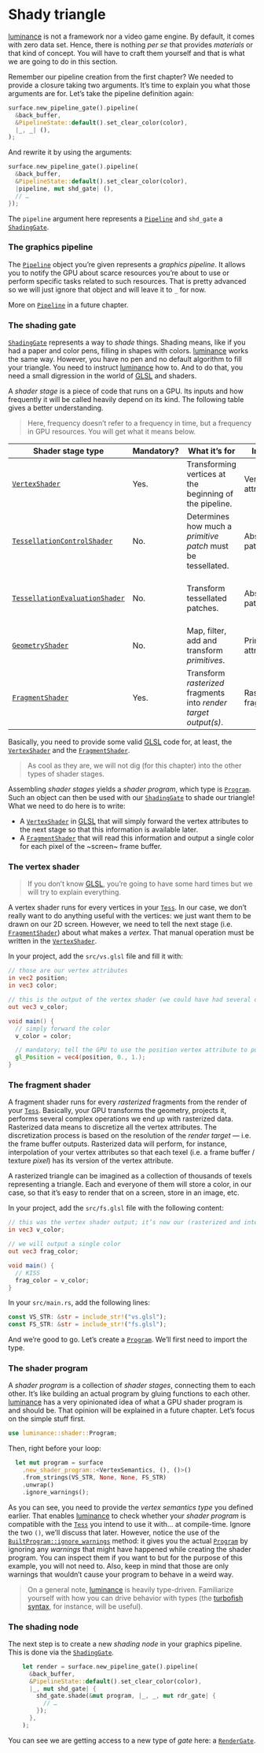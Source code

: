 # Shady triangle

[luminance] is not a framework nor a video game engine. By default, it comes with zero data set.
Hence, there is nothing _per se_ that provides _materials_ or that kind of concept. You will have
to craft them yourself and that is what we are going to do in this section.

Remember our pipeline creation from the first chapter? We needed to provide a closure taking two
arguments. It’s time to explain you what those arguments are for. Let’s take the pipeline
definition again:

```rust
surface.new_pipeline_gate().pipeline(
  &back_buffer,
  &PipelineState::default().set_clear_color(color),
  |_, _| (),
);
```

And rewrite it by using the arguments:

```rust
surface.new_pipeline_gate().pipeline(
  &back_buffer,
  &PipelineState::default().set_clear_color(color),
  |pipeline, mut shd_gate| (),
  // …
});
```

The `pipeline` argument here represents a [`Pipeline`] and `shd_gate` a [`ShadingGate`].

### The graphics pipeline

The [`Pipeline`] object you’re given represents a _graphics pipeline_. It allows you to notify
the GPU about scarce resources you’re about to use or perform specific tasks related to such
resources. That is pretty advanced so we will just ignore that object and will leave it to `_`
for now.

More on [`Pipeline`] in a future chapter.

### The shading gate

[`ShadingGate`] represents a way to _shade_ things. Shading means, like if you had a paper and color
pens, filling in shapes with colors. [luminance] works the same way. However, you have no pen and no
default algorithm to fill your triangle. You need to instruct [luminance] how to. And to do that,
you need a small digression in the world of [GLSL] and shaders.

A _shader stage_ is a piece of code that runs on a GPU. Its inputs and how frequently it will be
called heavily depend on its kind. The following table gives a better understanding.

> Here, frequency doesn’t refer to a frequency in time, but a frequency in GPU resources. You will
> get what it means below.

| Shader stage type                | Mandatory? | What it’s for                                                    | Inputs                | Running frequency                                                                                                              |
| -------------------------------- | ---------- | ---------------------------------------------------------------- | --------------------- | ------------------------------------------------------------------------------------------------------------------------------ |
| [`VertexShader`]                 | Yes.       | Transforming vertices at the beginning of the pipeline.          | Vertex attributes.    | Once for every vertices comprised in our [`Tess`].                                                                             |
| [`TessellationControlShader`]    | No.        | Determines how much a _primitive patch_ must be tessellated.     | Abstract patches.     | At least once for every _abstract patches_ flowing from the [`VertexShader`].                                                  |
| [`TessellationEvaluationShader`] | No.        | Transform tessellated patches.                                   | Abstract patches.     | At least once for every _abstract patches_ flowing from the _tessellator_ that has followed the [`TessellationControlShader`]. |
| [`GeometryShader`]               | No.        | Map, filter, add and transform _primitives_.                     | Primitive attributes. | Once for each primitive patch flowing out from either the [`VertexShader`] or [`TessellationEvaluationShader`].                |
| [`FragmentShader`]               | Yes.       | Transform _rasterized_ fragments into _render target output(s)_. | Rasterized fragment.  | Once for each fragments rasterized from the previous stages.                                                                   |

Basically, you need to provide some valid [GLSL] code for, at least, the [`VertexShader`] and the
[`FragmentShader`].

> As cool as they are, we will not dig (for this chapter) into the other types of shader stages.

Assembling _shader stages_ yields a _shader program_, which type is [`Program`]. Such an object
can then be used with our [`ShadingGate`] to shade our triangle! What we need to do here is to
write:

- A [`VertexShader`] in [GLSL] that will simply forward the vertex attributes to the next stage
  so that this information is available later.
- A [`FragmentShader`] that will read this information and output a single color for each pixel
  of the ~screen~ frame buffer.

### The vertex shader

> If you don’t know [GLSL], you’re going to have some hard times but we will try to explain
> everything.

A vertex shader runs for every vertices in your [`Tess`]. In our case, we don’t really want to do
anything useful with the vertices: we just want them to be drawn on our 2D screen. However, we need
to tell the next stage (i.e. [`FragmentShader`]) about what makes a _vertex_. That manual operation
must be written in the [`VertexShader`].

In your project, add the `src/vs.glsl` file and fill it with:

```glsl
// those are our vertex attributes
in vec2 position;
in vec3 color;

// this is the output of the vertex shader (we could have had several ones)
out vec3 v_color;

void main() {
  // simply forward the color
  v_color = color;

  // mandatory; tell the GPU to use the position vertex attribute to put the vertex in space
  gl_Position = vec4(position, 0., 1.);
}
```

### The fragment shader

A fragment shader runs for every _rasterized_ fragments from the render of your [`Tess`]. Basically,
your GPU transforms the geometry, projects it, performs several complex operations we end up with
rasterized data. Rasterized data means to discretize all the vertex attributes. The discretization
process is based on the resolution of the _render target_ — i.e. the frame buffer outputs.
Rasterized data will perform, for instance, interpolation of your vertex attributes so that each
texel (i.e. a frame buffer / texture _pixel_) has its version of the vertex attribute.

A rasterized triangle can be imagined as a collection of thousands of texels representing a
triangle. Each and everyone of them will store a color, in our case, so that it’s easy to render
that on a screen, store in an image, etc.

In your project, add the `src/fs.glsl` file with the following content:

```glsl
// this was the vertex shader output; it’s now our (rasterized and interpolated) input!
in vec3 v_color;

// we will output a single color
out vec3 frag_color;

void main() {
  // KISS
  frag_color = v_color;
}
```

In your `src/main.rs`, add the following lines:

```rust
const VS_STR: &str = include_str!("vs.glsl");
const FS_STR: &str = include_str!("fs.glsl");
```

And we’re good to go. Let’s create a [`Program`]. We’ll first need to import the type.

### The shader program

A _shader program_ is a collection of _shader stages_, connecting them to each other. It’s like
building an actual program by gluing functions to each other. [luminance] has a very opinionated
idea of what a GPU shader program is and should be. That opinion will be explained in a future
chapter. Let’s focus on the simple stuff first.

```rust
use luminance::shader::Program;
```

Then, right before your loop:

```rust
  let mut program = surface
    .new_shader_program::<VertexSemantics, (), ()>()
    .from_strings(VS_STR, None, None, FS_STR)
    .unwrap()
    .ignore_warnings();
```

As you can see, you need to provide the _vertex semantics type_ you defined earlier. That enables
[luminance] to check whether your _shader program_ is compatible with the [`Tess`] you intend to use
it with… at compile-time. Ignore the two `()`, we’ll discuss that later. However, notice the use
of the [`BuiltProgram::ignore_warnings`] method: it gives you the actual [`Program`] by ignoring any
_warnings_ that might have happened while creating the shader program. You can inspect them if you
want to but for the purpose of this example, you will not need to. Also, keep in mind that those
are only warnings that wouldn’t cause your program to behave in a weird way.

> On a general note, [luminance] is heavily type-driven. Familiarize yourself with how you can
> drive behavior with types (the [turbofish syntax], for instance, will be useful).

### The shading node

The next step is to create a new _shading node_ in your graphics pipeline. This is done via the
[`ShadingGate`].

```rust
    let render = surface.new_pipeline_gate().pipeline(
      &back_buffer,
      &PipelineState::default().set_clear_color(color),
      |_, mut shd_gate| {
        shd_gate.shade(&mut program, |_, _, mut rdr_gate| {
          // …
        });
      },
    );
```

You can see we are getting access to a new type of _gate_ here: a [`RenderGate`].

[luminance]: https://crates.io/crates/luminance
[luminance-derive]: https://crates.io/crates/luminance-derive
[`Tess`]: https://docs.rs/luminance/latest/luminance/tess/struct.Tess.html
[`Pipeline`]: https://docs.rs/luminance/latest/luminance/pipeline/struct.Pipeline.html
[`ShadingGate`]: https://docs.rs/luminance/latest/luminance/pipeline/struct.ShadingGate.html
[GLSL]: https://www.khronos.org/opengl/wiki/Core_Language_(GLSL)
[`TessellationControlShader`]: https://docs.rs/luminance/latest/luminance/shader/stage/enum.Type.html#variant.TessellationControlShader
[`TessellationEvaluationShader`]: https://docs.rs/luminance/latest/luminance/shader/stage/enum.Type.html#variant.TessellationEvaluationShader
[`VertexShader`]: https://docs.rs/luminance/latest/luminance/shader/stage/enum.Type.html#variant.VertexShader
[`GeometryShader`]: https://docs.rs/luminance/latest/luminance/shader/stage/enum.Type.html#variant.GeometryShader
[`FragmentShader`]: https://docs.rs/luminance/latest/luminance/shader/stage/enum.Type.html#variant.FragmentShader
[`Program`]: https://docs.rs/luminance/latest/luminance/shader/program/struct.Program.html
[`BuiltProgram::ignore_warnings`]: https://docs.rs/luminance/latest/luminance/shader/program/struct.BuiltProgram.html#method.ignore_warnings
[turbofish syntax]: https://doc.rust-lang.org/1.30.0/book/first-edition/generics.html
[`RenderGate`]: https://docs.rs/luminance/latest/luminance/pipeline/struct.RenderGate.html
